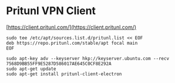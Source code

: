 # Pritunl VPN Client

[https://client.pritunl.com/](https://client.pritunl.com/)

```
sudo tee /etc/apt/sources.list.d/pritunl.list << EOF
deb https://repo.pritunl.com/stable/apt focal main
EOF

sudo apt-key adv --keyserver hkp://keyserver.ubuntu.com --recv 7568D9BB55FF9E5287D586017AE645C0CF8E292A
sudo apt-get update
sudo apt-get install pritunl-client-electron
```
